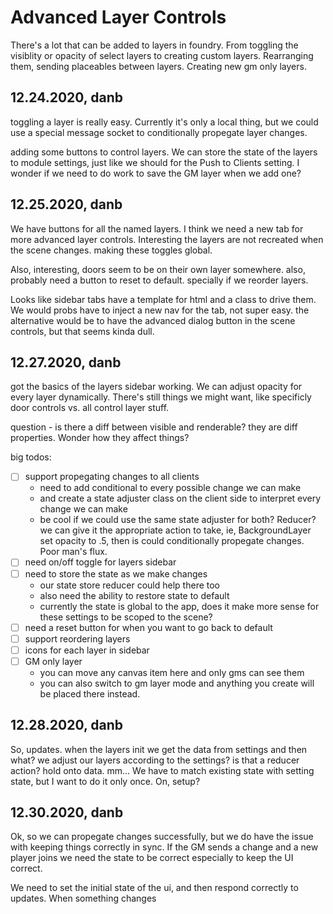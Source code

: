 # Advanced Layer Controls

There's a lot that can be added to layers in foundry. From toggling the visiblity or opacity of select layers to creating custom layers. 
Rearranging them, sending placeables between layers. 
Creating new gm only layers. 

## 12.24.2020, danb

toggling a layer is really easy. Currently it's only a local thing, but we could use a special message socket to conditionally propegate layer changes. 

adding some buttons to control layers. We can store the state of the layers to module settings, just like we should for the Push to Clients setting.
I wonder if we need to do work to save the GM layer when we add one?

## 12.25.2020, danb

We have buttons for all the named layers. I think we need a new tab for more advanced layer controls. 
Interesting the layers are not recreated when the scene changes. making these toggles global. 

Also, interesting, doors seem to be on their own layer somewhere. 
also, probably need a button to reset to default. specially if we reorder layers.

Looks like sidebar tabs have a template for html and a class to drive them. We would probs have to inject a new nav for the tab, 
not super easy. the alternative would be to have the advanced dialog button in the scene controls, but that seems kinda dull. 


## 12.27.2020, danb

got the basics of the layers sidebar working. We can adjust opacity for every layer dynamically. There's still things we might want, like specificly door controls vs. all control layer stuff. 

question - is there a diff between visible and renderable? they are diff properties. Wonder how they affect things?

big todos:

- ☐ support propegating changes to all clients
  - need to add conditional to every possible change we can make
  - and create a state adjuster class on the client side to interpret every change we can make
  - be cool if we could use the same state adjuster for both? Reducer? we can give it the appropriate action to take, ie, BackgroundLayer set opacity to .5, then is could conditionally propegate changes. Poor man's flux. 
- ☐ need on/off toggle for layers sidebar
- ☐ need to store the state as we make changes
  - our state store reducer could help there too
  - also need the ability to restore state to default
  - currently the state is global to the app, does it make more sense for these settings to be scoped to the scene?
- ☐ need a reset button for when you want to go back to default
- ☐ support reordering layers
- ☐ icons for each layer in sidebar
- ☐ GM only layer
  - you can move any canvas item here and only gms can see them
  - you can also switch to gm layer mode and anything you create will be placed there instead. 

## 12.28.2020, danb

So, updates. when the layers init we get the data from settings and then what? we adjust our layers according to the settings? is that a reducer action? 
hold onto data. mm...
We have to match existing state with setting state, but I want to do it only once. 
On, setup?

## 12.30.2020, danb

Ok, so we can propegate changes successfully, but we do have the issue with keeping things correctly in sync. If the GM sends a change and a new player joins we need the state to be correct especially to keep the UI correct. 

We need to set the initial state of the ui, and then respond correctly to updates. When something changes 